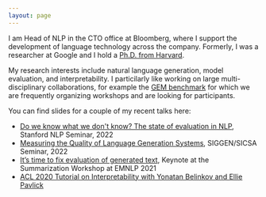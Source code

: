```yaml
---
layout: page
---
```


I am Head of NLP in the CTO office at Bloomberg, where I support the development of language technology across the company.
Formerly, I was a researcher at Google and I hold a <a href="/assets/files/gehrmann_dissertation.pdf" target="_blank">Ph.D. from Harvard</a>.

My research interests include natural language generation, model evaluation, and interpretability. I particilarly like working on large multi-disciplinary collaborations, for example the <a href="https://gem-benchmark.com/" target="_blank">GEM benchmark</a> for which we are frequently organizing workshops and are looking for participants.

You can find slides for a couple of my recent talks here:

- <a href="/assets/files/Stanford NLP Seminar.pdf" target="_blank">Do we know what we don't know? The state of evaluation in NLP</a>, Stanford NLP Seminar, 2022
- <a href="/assets/files/[SIGGEN_SICSA] GEMv2.pdf" target="_blank">Measuring the Quality of Language Generation Systems</a>, SIGGEN/SICSA Seminar, 2022
- <a href="/assets/files/gehrmann_dissertation.pdf" target="_blank">It’s time to fix evaluation
  of generated text</a>, Keynote at the Summarization Workshop at EMNLP 2021
- <a href="/assets/files/acl_2020_interpretability_tutorial.pdf" target="_blank">ACL 2020 Tutorial on Interpretability with Yonatan Belinkov and Ellie Pavlick</a>

<!-- You can find my full CV <a href="#" target="_blank">here</a>. -->
